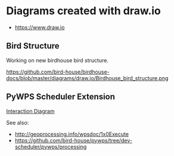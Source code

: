 Diagrams created with draw.io
=============================

* https://www.draw.io


Bird Structure
--------------

Working on new birdhouse bird structure.

https://github.com/bird-house/birdhouse-docs/blob/master/diagrams/draw.io/Birdhouse_bird_structure.png


PyWPS Scheduler Extension
-------------------------

[Interaction Diagram](https://www.draw.io/?lightbox=1&highlight=0000ff&edit=_blank&layers=1&nav=1&title=pywps-scheduler-extension_interactions.xml#Uhttps%3A%2F%2Fraw.githubusercontent.com%2Fbird-house%2Fbirdhouse-docs%2Fmaster%2Fdiagrams%2Fdraw.io%2Fpywps-scheduler-extension_interactions.xml)

See also:

* http://geoprocessing.info/wpsdoc/1x0Execute
* https://github.com/bird-house/pywps/tree/dev-scheduler/pywps/processing
